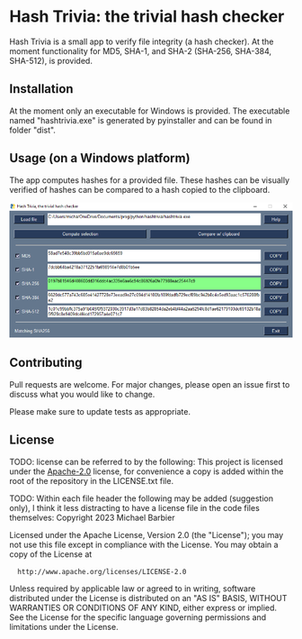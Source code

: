 # Hash Trivia: the trivial hash checker

Hash Trivia is a small app to verify file integrity (a hash checker). At the 
moment functionality for MD5, SHA-1, and SHA-2 (SHA-256, SHA-384, SHA-512), is 
provided. 

## Installation

At the moment only an executable for Windows is provided. The executable named 
"hashtrivia.exe" is generated by pyinstaller and can be found in folder "dist".

## Usage (on a Windows platform)

The app computes hashes for a provided file. These hashes can be visually 
verified of hashes can be compared to a hash copied to the clipboard.

![Screenshot](./docs_data/ui_compare.png)

## Contributing

Pull requests are welcome. For major changes, please open an issue first
to discuss what you would like to change.

Please make sure to update tests as appropriate.

## License

TODO: license can be referred to by the following:
This project is licensed under the 
[Apache-2.0](https://choosealicense.com/licenses/apache-2.0/)
license, for convenience a copy is added within the root of the repository in the LICENSE.txt file.  

TODO: Within each file header the following may be added (suggestion only), I think it less distracting to have a license file in the code files themselves:
Copyright 2023 Michael Barbier

   Licensed under the Apache License, Version 2.0 (the "License");
   you may not use this file except in compliance with the License.
   You may obtain a copy of the License at

      http://www.apache.org/licenses/LICENSE-2.0

   Unless required by applicable law or agreed to in writing, software
   distributed under the License is distributed on an "AS IS" BASIS,
   WITHOUT WARRANTIES OR CONDITIONS OF ANY KIND, either express or implied.
   See the License for the specific language governing permissions and
   limitations under the License.
